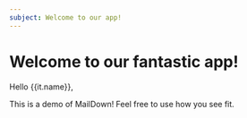 ```yaml
---
subject: Welcome to our app!
---
```


# Welcome to our fantastic app!

Hello {{it.name}},

This is a demo of MailDown! Feel free to use how you see fit.
